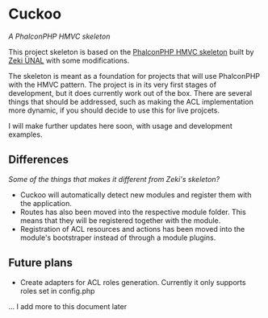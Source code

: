 # Cuckoo
_A PhalconPHP HMVC skeleton_

This project skeleton is based on the [PhalconPHP HMVC skeleton](https://github.com/zekiunal/PhalconHMVCSkeletonApplication) built by
[Zeki ÜNAL](https://github.com/zekiunal) with some modifications.

The skeleton is meant as a foundation for projects that will use PhalconPHP with the HMVC pattern. The project is in its very
first stages of development, but it does currently work out of the box. There are several things that should be addressed, such as
making the ACL implementation more dynamic, if you should decide to use this for live projcets.

I will make further updates here soon, with usage and development examples.

## Differences

_Some of the things that makes it different from Zeki's skeleton?_

* Cuckoo will automatically detect new modules and register them with the application.
* Routes has also been moved into the respective module folder. This means that they will be registered together with the module.
* Registration of ACL resources and actions has been moved into the module's bootstraper instead of through a module plugins.

## Future plans

* Create adapters for ACL roles generation. Currently it only supports roles set in config.php

... I add more to this document later
